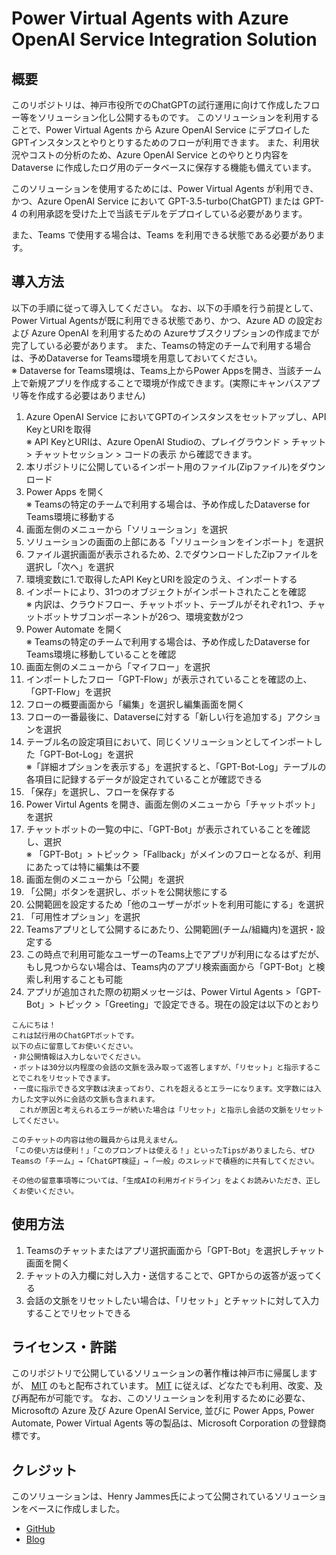 # Power Virtual Agents with Azure OpenAI Service Integration Solution

## 概要
このリポジトリは、神戸市役所でのChatGPTの試行運用に向けて作成したフロー等をソリューション化し公開するものです。
このソリューションを利用することで、Power Virtual Agents から Azure OpenAI Service にデプロイしたGPTインスタンスとやりとりするためのフローが利用できます。
また、利用状況やコストの分析のため、Azure OpenAI Service とのやりとり内容を Dataverse に作成したログ用のデータベースに保存する機能も備えています。

このソリューションを使用するためには、Power Virtual Agents が利用でき、かつ、Azure OpenAI Service において GPT-3.5-turbo(ChatGPT) または GPT-4 の利用承認を受けた上で当該モデルをデプロイしている必要があります。

また、Teams で使用する場合は、Teams を利用できる状態である必要があります。

## 導入方法
以下の手順に従って導入してください。
なお、以下の手順を行う前提として、Power Virtual Agentsが既に利用できる状態であり、かつ、Azure AD の設定および Azure OpenAI を利用するための Azureサブスクリプションの作成までが完了している必要があります。
また、Teamsの特定のチームで利用する場合は、予めDataverse for Teams環境を用意しておいてください。  
※ Dataverse for Teams環境は、Teams上からPower Appsを開き、当該チーム上で新規アプリを作成することで環境が作成できます。(実際にキャンバスアプリ等を作成する必要はありません)

1. Azure OpenAI Service においてGPTのインスタンスをセットアップし、API KeyとURIを取得  
※ API KeyとURIは、Azure OpenAI Studioの、プレイグラウンド > チャット > チャットセッション > コードの表示 から確認できます。
2. 本リポジトリに公開しているインポート用のファイル(Zipファイル)をダウンロード
3. Power Apps を開く  
※ Teamsの特定のチームで利用する場合は、予め作成したDataverse for Teams環境に移動する
4. 画面左側のメニューから「ソリューション」を選択
5. ソリューションの画面の上部にある「ソリューションをインポート」を選択
7. ファイル選択画面が表示されるため、2.でダウンロードしたZipファイルを選択し「次へ」を選択
8. 環境変数に1.で取得したAPI KeyとURIを設定のうえ、インポートする
9. インポートにより、31つのオブジェクトがインポートされたことを確認  
※ 内訳は、クラウドフロー、チャットボット、テーブルがそれぞれ1つ、チャットボットサブコンポーネントが26つ、環境変数が2つ
10. Power Automate を開く  
※ Teamsの特定のチームで利用する場合は、予め作成したDataverse for Teams環境に移動していることを確認
11. 画面左側のメニューから「マイフロー」を選択
12. インポートしたフロー「GPT-Flow」が表示されていることを確認の上、「GPT-Flow」を選択
13. フローの概要画面から「編集」を選択し編集画面を開く
14. フローの一番最後に、Dataverseに対する「新しい行を追加する」アクションを選択
15. テーブル名の設定項目において、同じくソリューションとしてインポートした「GPT-Bot-Log」を選択  
※「詳細オプションを表示する」を選択すると、「GPT-Bot-Log」テーブルの各項目に記録するデータが設定されていることが確認できる
16. 「保存」を選択し、フローを保存する
17. Power Virtul Agents を開き、画面左側のメニューから「チャットボット」を選択
18. チャットボットの一覧の中に、「GPT-Bot」が表示されていることを確認し、選択  
※ 「GPT-Bot」> トピック >「Fallback」がメインのフローとなるが、利用にあたっては特に編集は不要
19. 画面左側のメニューから「公開」を選択
20. 「公開」ボタンを選択し、ボットを公開状態にする
21. 公開範囲を設定するため「他のユーザーがボットを利用可能にする」を選択
22. 「可用性オプション」を選択
23. Teamsアプリとして公開するにあたり、公開範囲(チーム/組織内)を選択・設定する
24. この時点で利用可能なユーザーのTeams上でアプリが利用になるはずだが、もし見つからない場合は、Teams内のアプリ検索画面から「GPT-Bot」と検索し利用することも可能
25. アプリが追加された際の初期メッセージは、Power Virtul Agents >「GPT-Bot」> トピック >「Greeting」で設定できる。現在の設定は以下のとおり

```
こんにちは！  
これは試行用のChatGPTボットです。  
以下の点に留意してお使いください。
・非公開情報は入力しないでください。
・ボットは30分以内程度の会話の文脈を汲み取って返答しますが、「リセット」と指示することでこれをリセットできます。
・一度に指示できる文字数は決まっており、これを超えるとエラーになります。文字数には入力した文字以外に会話の文脈も含まれます。  
　これが原因と考えられるエラーが続いた場合は「リセット」と指示し会話の文脈をリセットしてください。
```

```
このチャットの内容は他の職員からは見えません。  
「この使い方は便利！」「このプロンプトは使える！」といったTipsがありましたら、ぜひTeamsの「チーム」→「ChatGPT検証」→「一般」のスレッドで積極的に共有してください。
```

```
その他の留意事項等については、「生成AIの利用ガイドライン」をよくお読みいただき、正しくお使いください。
```

## 使用方法
1. Teamsのチャットまたはアプリ選択画面から「GPT-Bot」を選択しチャット画面を開く
2. チャットの入力欄に対し入力・送信することで、GPTからの返答が返ってくる
3. 会話の文脈をリセットしたい場合は、「リセット」とチャットに対して入力することでリセットできる  

## ライセンス・許諾
このリポジトリで公開しているソリューションの著作権は神戸市に帰属しますが、 [MIT](LICENCE) のもと配布されています。
[MIT](LICENCE) に従えば、どなたでも利用、改変、及び再配布が可能です。
なお、このソリューションを利用するために必要な、Microsoftの Azure 及び Azure OpenAI Service, 並びに Power Apps, Power Automate, Power Virtual Agents 等の製品は、Microsoft Corporation の登録商標です。

## クレジット
このソリューションは、Henry Jammes氏によって公開されているソリューションをベースに作成しました。
- [GitHub](https://github.com/microsoft/PowerVirtualAgentsSamples/tree/c75ea6c4e0311e59a98d70b582c8e8184edca638)
- [Blog](https://powerusers.microsoft.com/t5/Power-Platform-Integrations/Integrate-a-PVA-chatbot-with-Azure-OpenAI-ChatGPT-using-the-Chat/m-p/2146180#M249)
